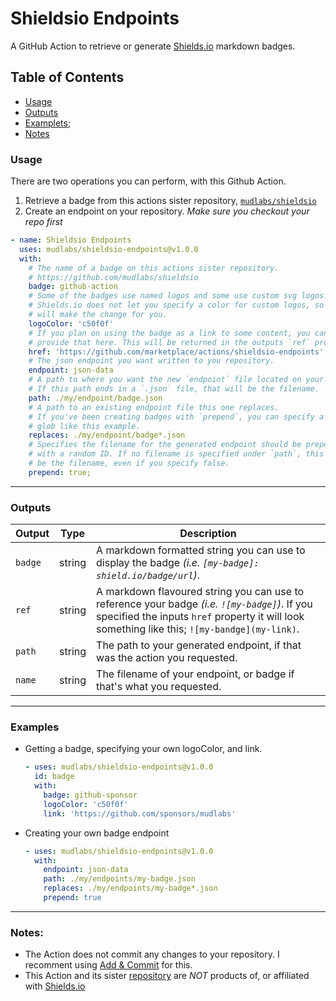 # Shieldsio Endpoints
A GitHub Action to retrieve or generate [Shields.io][shields.io] markdown badges.


## Table of Contents
- [Usage](#usage)
- [Outputs](#outputs)
- [Examplets](#examples);
- [Notes](#notes)


### Usage
There are two operations you can perform, with this Github Action.
1. Retrieve a badge from this actions sister repository, [`mudlabs/shieldsio`][library]
2. Create an endpoint on your repository. _Make sure you checkout your repo first_
```yaml
- name: Shieldsio Endpoints
  uses: mudlabs/shieldsio-endpoints@v1.0.0
  with:
    # The name of a badge on this actions sister repository.
    # https://github.com/mudlabs/shieldsio
    badge: github-action
    # Some of the badges use named logos and some use custom svg logos.
    # Shields.io does not let you specify a color for custom logos, so we
    # will make the change for you.
    logoColor: 'c50f0f'
    # If you plan on using the badge as a link to some content, you can
    # provide that here. This will be returned in the outputs `ref` prop.
    href: 'https://github.com/marketplace/actions/shieldsio-endpoints'
    # The json endpoint you want written to you repository.
    endpoint: json-data
    # A path to where you want the new `endpoint` file located on your repo. 
    # If this path ends in a `.json` file, that will be the filename.
    path: ./my/endpoint/badge.json
    # A path to an existing endpoint file this one replaces.
    # If you've been creating badges with `prepend`, you can specify a
    # glob like this example.
    replaces: ./my/endpoint/badge*.json
    # Specifies the filename for the generated endpoint should be prepended 
    # with a random ID. If no filename is specified under `path`, this will 
    # be the filename, even if you specify false.
    prepend: true;
```

---


### Outputs
| Output | Type | Description |
| --- | --- | --- |
| `badge` | string | A markdown formatted string you can use to display the badge _(i.e. `[my-badge]: shield.io/badge/url`)_. |
| `ref` | string | A markdown flavoured string you can use to reference your badge _(i.e. `![my-badge]`)_. If you specified the inputs `href` property it will look something like this; `![my-bandge](my-link)`. |
| `path` | string | The path to your generated endpoint, if that was the action you requested. |
| `name` | string | The filename of your endpoint, or badge if that's what you requested. |


---


### Examples

- Getting a badge, specifying your own logoColor, and link.
   ```yaml
   - uses: mudlabs/shieldsio-endpoints@v1.0.0
     id: badge
     with:
       badge: github-sponsor
       logoColor: 'c50f0f'
       link: 'https://github.com/sponsors/mudlabs'
   ```

- Creating your own badge endpoint
   ```yaml
   - uses: mudlabs/shieldsio-endpoints@v1.0.0
     with:
       endpoint: json-data
       path: ./my/endpoints/my-badge.json
       replaces: ./my/endpoints/my-badge*.json
       prepend: true
   ```

---


### Notes:
- The Action does not commit any changes to your repository. I recomment using [Add & Commit](https://github.com/marketplace/actions/add-commit) for this.
- This Action and its sister [repository][library] are _NOT_ products of, or affiliated with [Shields.io][shields.io]

[library]: https://github.com/mudlabs/shieldsio
[shields.io]: https://shields.io/
